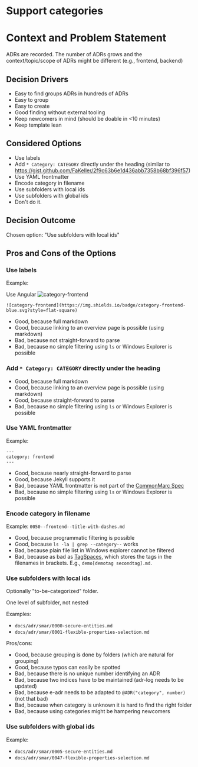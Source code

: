 # Support categories

# Context and Problem Statement

ADRs are recorded. The number of ADRs grows and the context/topic/scope of ADRs might be different (e.g., frontend, backend)

## Decision Drivers

- Easy to find groups ADRs in hundreds of ADRs
- Easy to group
- Easy to create
- Good finding without external tooling
- Keep newcomers in mind (should be doable in <10 minutes)
- Keep template lean

## Considered Options

* Use labels
* Add `* Category: CATEGORY` directly under the heading (similar to https://gist.github.com/FaKeller/2f9c63b6e1d436abb7358b68bf396f57)
* Use YAML frontmatter
* Encode category in filename
* Use subfolders with local ids
* Use subfolders with global ids
* Don't do it.

## Decision Outcome

Chosen option: "Use subfolders with local ids"

## Pros and Cons of the Options

### Use labels

Example:  

Use Angular ![category-frontend](https://img.shields.io/badge/category-frontend-blue.svg?style=flat-square)

`![category-frontend](https://img.shields.io/badge/category-frontend-blue.svg?style=flat-square)`

* Good, because full markdown
* Good, because linking to an overview page is possible (using markdown)
* Bad, because not straight-forward to parse
* Bad, because no simple filtering using `ls` or Windows Explorer is possible

### Add `* Category: CATEGORY` directly under the heading 

* Good, because full markdown
* Good, because linking to an overview page is possible (using markdown)
* Good, because straight-forward to parse
* Bad, because no simple filtering using `ls` or Windows Explorer is possible

### Use YAML  frontmatter

Example:

```
---
category: frontend
---
```

* Good, because nearly straight-forward to parse
* Good, because Jekyll supports it
* Bad, because YAML frontmatter is not part of the [CommonMarc Spec](http://spec.commonmark.org/)
* Bad, because no simple filtering using `ls` or Windows Explorer is possible

### Encode category in filename

Example: `0050--frontend--title-with-dashes.md`

- Good, because programmatic filtering is possible
- Good, because `ls -la | grep --category--` works
- Bad, because plain file list in Windows explorer cannot be filtered
- Bad, because as bad as [TagSpaces](https://www.tagspaces.org/), which stores the tags in the filenames in brackets. E.g., `demo[demotag secondtag].md`.

### Use subfolders with local ids

Optionally "to-be-categorized" folder.

One level of subfolder, not nested

Examples:

- `docs/adr/smar/0000-secure-entities.md`
- `docs/adr/smar/0001-flexible-properties-selection.md`

Pros/cons:

- Good, because grouping is done by folders (which are natural for grouping)
- Good, because typos can easily be spotted
- Bad, because there is no unique number identifying an ADR 
- Bad, because two indices have to be maintained (adr-log needs to be updated)
- Bad, because e-adr needs to be adapted to `@ADR("category", number)` (not that bad)
- Bad, because when category is unknown it is hard to find the right folder
- Bad, because using categories might be hampering newcomers


### Use subfolders with global ids

Example:

- `docs/adr/smar/0005-secure-entities.md`
- `docs/adr/smar/0047-flexible-properties-selection.md`